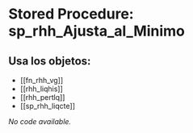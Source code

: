 # Stored Procedure: sp_rhh_Ajusta_al_Minimo

## Usa los objetos:
- [[fn_rhh_vg]]
- [[rhh_liqhis]]
- [[rhh_pertlq]]
- [[sp_rhh_liqcte]]

*No code available.*
